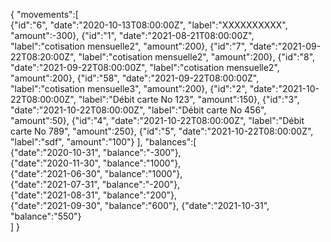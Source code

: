 {
    "movements":[    
        {"id":"6", "date":"2020-10-13T08:00:00Z", "label":"XXXXXXXXXX", "amount":-300},
        {"id":"1", "date":"2021-08-21T08:00:00Z", "label":"cotisation mensuelle2", "amount":200},
        {"id":"7", "date":"2021-09-22T08:20:00Z", "label":"cotisation mensuelle2", "amount":200},
        {"id":"8", "date":"2021-09-22T08:00:00Z", "label":"cotisation mensuelle2", "amount":200},
        {"id":"58", "date":"2021-09-22T08:00:00Z", "label":"cotisation mensuelle3", "amount":200},
        {"id":"2", "date":"2021-10-22T08:00:00Z", "label":"Débit carte No 123", "amount":150},
        {"id":"3", "date":"2021-10-22T08:00:00Z", "label":"Débit carte No 456", "amount":50},
        {"id":"4", "date":"2021-10-22T08:00:00Z", "label":"Débit carte No 789", "amount":250},
        {"id":"5", "date":"2021-10-22T08:00:00Z", "label":"sdf", "amount":"100"}
    ],
    "balances":[    
        {"date":"2020-10-31", "balance":"-300"},   
        {"date":"2020-11-30", "balance":"1000"},   
        {"date":"2021-06-30", "balance":"1000"},    
        {"date":"2021-07-31", "balance":"-200"},    
        {"date":"2021-08-31", "balance":"200"},   
        {"date":"2021-09-30", "balance":"600"},
        {"date":"2021-10-31", "balance":"550"}   
    ]
}